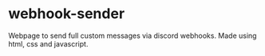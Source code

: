# webhook-sender
Webpage to send full custom messages via discord webhooks. Made using html, css and javascript.
